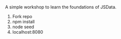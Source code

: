 A simple workshop to learn the foundations of JSData. 

1. Fork repo
2. npm install
3. node seed
4. localhost:8080
